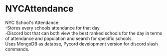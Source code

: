 # NYCAttendance
NYC School's Attendance:
<br>-Stores every schools attendance for that day
<br>-Discord bot that can both view the best ranked schools for the day in terms of attendance and population and search for specific schools.
<br>Uses MongoDB as databse, Pycord development version for discord slash commands.
